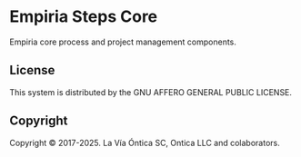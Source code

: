 ﻿# Empiria Steps Core

Empiria core process and project management components.

## License

This system is distributed by the GNU AFFERO GENERAL PUBLIC LICENSE.

## Copyright

Copyright © 2017-2025. La Vía Óntica SC, Ontica LLC and colaborators.
